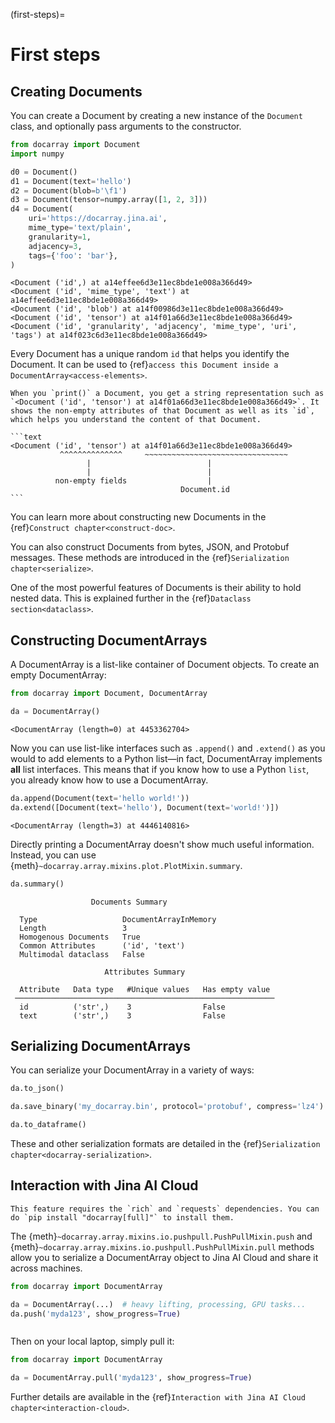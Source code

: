 (first-steps)=
# First steps

## Creating Documents

You can create a Document by creating a new instance of the `Document` class, and optionally pass arguments to the constructor.

```python
from docarray import Document
import numpy

d0 = Document()
d1 = Document(text='hello')
d2 = Document(blob=b'\f1')
d3 = Document(tensor=numpy.array([1, 2, 3]))
d4 = Document(
    uri='https://docarray.jina.ai',
    mime_type='text/plain',
    granularity=1,
    adjacency=3,
    tags={'foo': 'bar'},
)
```

```text
<Document ('id',) at a14effee6d3e11ec8bde1e008a366d49>
<Document ('id', 'mime_type', 'text') at a14effee6d3e11ec8bde1e008a366d49>
<Document ('id', 'blob') at a14f00986d3e11ec8bde1e008a366d49> 
<Document ('id', 'tensor') at a14f01a66d3e11ec8bde1e008a366d49> 
<Document ('id', 'granularity', 'adjacency', 'mime_type', 'uri', 'tags') at a14f023c6d3e11ec8bde1e008a366d49>
```

Every Document has a unique random `id` that helps you identify the Document. It can be used to {ref}`access this Document inside a DocumentArray<access-elements>`.

````{tip}
When you `print()` a Document, you get a string representation such as `<Document ('id', 'tensor') at a14f01a66d3e11ec8bde1e008a366d49>`. It shows the non-empty attributes of that Document as well as its `id`, which helps you understand the content of that Document.

```text
<Document ('id', 'tensor') at a14f01a66d3e11ec8bde1e008a366d49>
           ^^^^^^^^^^^^^^     ~~~~~~~~~~~~~~~~~~~~~~~~~~~~~~~~
                 |                          |
                 |                          |
          non-empty fields                  |
                                      Document.id
```
````

You can learn more about constructing new Documents in the {ref}`Construct chapter<construct-doc>`.

You can also construct Documents from bytes, JSON, and Protobuf messages. These methods are introduced in the {ref}`Serialization chapter<serialize>`.

One of the most powerful features of Documents is their ability to hold nested data. This is explained further in the {ref}`Dataclass section<dataclass>`.

## Constructing DocumentArrays

A DocumentArray is a list-like container of Document objects. To create an empty DocumentArray:

```python
from docarray import Document, DocumentArray

da = DocumentArray()
```

```text
<DocumentArray (length=0) at 4453362704>
```

Now you can use list-like interfaces such as `.append()` and `.extend()` as you would to add elements to a Python list—in fact, DocumentArray implements **all** list interfaces. This means that if you know how to use a Python `list`, you already know how to use a DocumentArray.

```python
da.append(Document(text='hello world!'))
da.extend([Document(text='hello'), Document(text='world!')])
```

```text
<DocumentArray (length=3) at 4446140816>
```

Directly printing a DocumentArray doesn't show much useful information. Instead, you can use {meth}`~docarray.array.mixins.plot.PlotMixin.summary`.


```python
da.summary()
```

```text
                  Documents Summary                   
                                                      
  Type                   DocumentArrayInMemory
  Length                 3                            
  Homogenous Documents   True                         
  Common Attributes      ('id', 'text')  
  Multimodal dataclass   False
                                                      
                     Attributes Summary                     
                                                            
  Attribute   Data type   #Unique values   Has empty value  
 ────────────────────────────────────────────────────────── 
  id          ('str',)    3                False            
  text        ('str',)    3                False    
```

## Serializing DocumentArrays

You can serialize your DocumentArray in a variety of ways:

```python
da.to_json()

da.save_binary('my_docarray.bin', protocol='protobuf', compress='lz4')

da.to_dataframe()
```

These and other serialization formats are detailed in the {ref}`Serialization chapter<docarray-serialization>`.

## Interaction with Jina AI Cloud

```{important}
This feature requires the `rich` and `requests` dependencies. You can do `pip install "docarray[full]"` to install them.
```

The {meth}`~docarray.array.mixins.io.pushpull.PushPullMixin.push` and {meth}`~docarray.array.mixins.io.pushpull.PushPullMixin.pull` methods allow you to serialize a DocumentArray object to Jina AI Cloud and share it across machines.

```python
from docarray import DocumentArray

da = DocumentArray(...)  # heavy lifting, processing, GPU tasks...
da.push('myda123', show_progress=True)
```

```{figure} ../documentarray/images/da-push.png

```

Then on your local laptop, simply pull it:

```python
from docarray import DocumentArray

da = DocumentArray.pull('myda123', show_progress=True)
```

Further details are available in the {ref}`Interaction with Jina AI Cloud chapter<interaction-cloud>`.